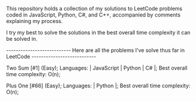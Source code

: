 This repository holds a collection of my solutions to LeetCode problems coded in JavaScript, Python, C#, and C++, accompanied by comments explaining my process.

I try my best to solve the solutions in the best overall time complexity it can be solved in. 



--------------------------- Here are all the problems I've solve thus far in LeetCode ---------------------------

  Two Sum [#1] (Easy); Languages: | JavaScript | Python | C# |; Best overall time complexity: O(n);
  
  Plus One [#66] (Easy); Languages: | Python |; Best overall time complexity: O(n);
